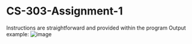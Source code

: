 # CS-303-Assignment-1
Instructions are straightforward and provided within the program
Output example: 
![image](https://github.com/Rylee04/CS-303-Assignment-1/assets/91209853/ca8de5e7-9783-416e-9c0f-31a9817f1eeb)
